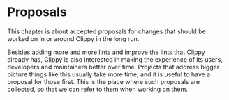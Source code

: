 # Proposals

This chapter is about accepted proposals for changes that should be worked on in
or around Clippy in the long run.

Besides adding more and more lints and improve the lints that Clippy already
has, Clippy is also interested in making the experience of its users, developers
and maintainers better over time. Projects that address bigger picture things
like this usually take more time, and it is useful to have a proposal for those
first. This is the place where such proposals are collected, so that we can
refer to them when working on them.
